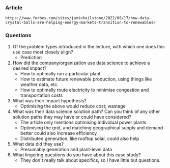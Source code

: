 ### Article
`https://www.forbes.com/sites/jamiehailstone/2022/08/17/how-data-crystal-balls-are-helping-energy-markets-transition-to-renewables/`

### Questions

1. Of the problem types introduced in the lecture, with which one does this use case most closely align?
   - Prediction
2. How did the company/organization use data science to achieve a desired impact?
   - How to optimally run a particular plant
   - How to estimate future renewable production, using things like weather data, etc.
   - How to optimally route electricity to minimise congestion and transportation costs
3. What was their impact hypothesis?
   - Optimising the above would reduce cost; wastage
4. What was their data science solution path? Can you think of any other solution paths they may have or could have considered?
   - The article only mentions optimising individual power plants
   - Optimising the grid, and matching geographical supply and demand better could also increase efficiency
   - Distributed generation, like rooftop solar, could also help
5. What data did they use?
   - Presumably generation and plant-level data
6. What lingering questions do you have about this case study?
   - They don't really talk about specifics, so I have little but questions.
